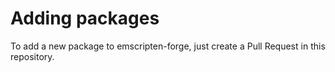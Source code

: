 # Adding packages

To add a new package to emscripten-forge, just create a Pull Request in this repository.
